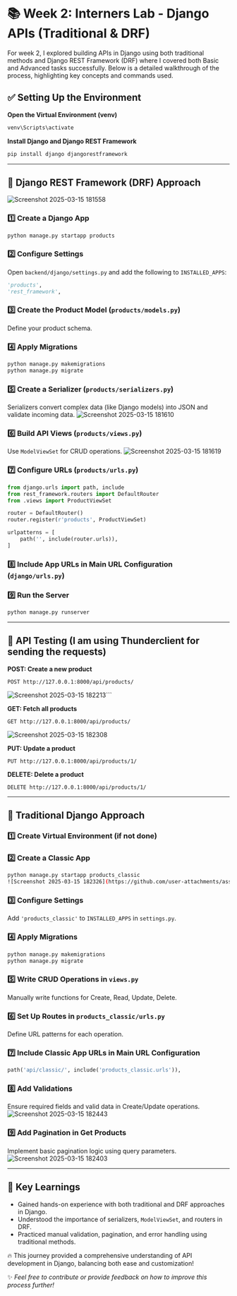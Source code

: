 # 📚 Week 2: Interners Lab - Django APIs (Traditional & DRF)

For week 2, I explored building APIs in Django using both traditional methods and Django REST Framework (DRF) where I covered both Basic and Advanced tasks successfully. Below is a detailed walkthrough of the process, highlighting key concepts and commands used.

## ✅ Setting Up the Environment

**Open the Virtual Environment (venv)**
```bash
venv\Scripts\activate
```

**Install Django and Django REST Framework**
```bash
pip install django djangorestframework
```

---

## 🚀 Django REST Framework (DRF) Approach

![Screenshot 2025-03-15 181558](https://github.com/user-attachments/assets/cc619583-169d-48c7-9634-f34f9784ca46)

### 1️⃣ Create a Django App
```bash
python manage.py startapp products
```

### 2️⃣ Configure Settings
Open `backend/django/settings.py` and add the following to `INSTALLED_APPS`:
```python
'products',
'rest_framework',
```

### 3️⃣ Create the Product Model (`products/models.py`)
Define your product schema.

### 4️⃣ Apply Migrations
```bash
python manage.py makemigrations
python manage.py migrate
```

### 5️⃣ Create a Serializer (`products/serializers.py`)
Serializers convert complex data (like Django models) into JSON and validate incoming data.
![Screenshot 2025-03-15 181610](https://github.com/user-attachments/assets/e37a4283-4ede-415c-a598-09967ac9f8e8)

### 6️⃣ Build API Views (`products/views.py`)
Use `ModelViewSet` for CRUD operations.
![Screenshot 2025-03-15 181619](https://github.com/user-attachments/assets/cc498f9f-4261-48d4-91b1-2bfcb2a04459)

### 7️⃣ Configure URLs (`products/urls.py`)
```python
from django.urls import path, include
from rest_framework.routers import DefaultRouter
from .views import ProductViewSet

router = DefaultRouter()
router.register(r'products', ProductViewSet)

urlpatterns = [
    path('', include(router.urls)),
]
```

### 8️⃣ Include App URLs in Main URL Configuration (`django/urls.py`)

### 9️⃣ Run the Server
```bash
python manage.py runserver
```

---

## 🔄 API Testing (I am using Thunderclient for sending the requests)

**POST: Create a new product**
```http
POST http://127.0.0.1:8000/api/products/
```
![Screenshot 2025-03-15 182213](https://github.com/user-attachments/assets/2cf05329-4736-4194-bdef-9fb237798105)```

**GET: Fetch all products**
```http
GET http://127.0.0.1:8000/api/products/
```
![Screenshot 2025-03-15 182308](https://github.com/user-attachments/assets/54394d3f-8fa2-4eef-92e9-af2ac1ad1cfe)


**PUT: Update a product**
```http
PUT http://127.0.0.1:8000/api/products/1/
```
**DELETE: Delete a product**
```http
DELETE http://127.0.0.1:8000/api/products/1/
```

---

## 🔧 Traditional Django Approach

### 1️⃣ Create Virtual Environment (if not done)

### 2️⃣ Create a Classic App
```bash
python manage.py startapp products_classic
![Screenshot 2025-03-15 182326](https://github.com/user-attachments/assets/0753e5dd-1797-415e-9d85-8ae867c44277)

```

### 3️⃣ Configure Settings
Add `'products_classic'` to `INSTALLED_APPS` in `settings.py`.

### 4️⃣ Apply Migrations
```bash
python manage.py makemigrations
python manage.py migrate
```

### 5️⃣ Write CRUD Operations in `views.py`
Manually write functions for Create, Read, Update, Delete.

### 6️⃣ Set Up Routes in `products_classic/urls.py`
Define URL patterns for each operation.

### 7️⃣ Include Classic App URLs in Main URL Configuration
```python
path('api/classic/', include('products_classic.urls')),
```

### 8️⃣ Add Validations
Ensure required fields and valid data in Create/Update operations.
![Screenshot 2025-03-15 182443](https://github.com/user-attachments/assets/3d5a8ce9-80be-40ff-8ffd-fd63898e0b34)


### 9️⃣ Add Pagination in Get Products
Implement basic pagination logic using query parameters.
![Screenshot 2025-03-15 182403](https://github.com/user-attachments/assets/636ccb73-3b01-4c23-88c2-b272a9838299)

---

## 🚀 Key Learnings
- Gained hands-on experience with both traditional and DRF approaches in Django.
- Understood the importance of serializers, `ModelViewSet`, and routers in DRF.
- Practiced manual validation, pagination, and error handling using traditional methods.

🔥 This journey provided a comprehensive understanding of API development in Django, balancing both ease and customization!

✨ *Feel free to contribute or provide feedback on how to improve this process further!*

